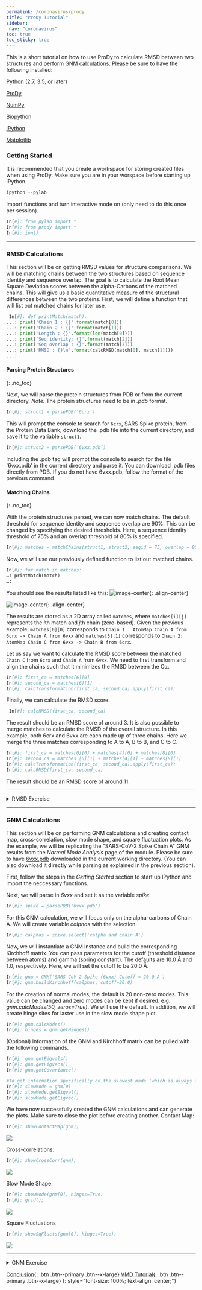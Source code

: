 ```yaml
---
permalink: /coronavirus/prody
title: "ProDy Tutorial"
sidebar: 
 nav: "coronavirus"
toc: true
toc_sticky: true
---
```


This is a short tutorial on how to use ProDy to calculate RMSD between two structures and perform GNM calculations. Please be sure to have the following installed:

<a href="https://www.python.org/downloads/" target="_blank">Python</a> (2.7, 3.5, or later)

<a href="http://prody.csb.pitt.edu/downloads/" target="_blank">ProDy</a>

<a href="https://numpy.org/install/" target="_blank">NumPy</a>

<a href="https://biopython.org/" target="_blank">Biopython</a>

<a href="https://ipython.org/" target="_blank">IPython</a>

<a href="https://matplotlib.org/" target="_blank">Matplotlib</a>

### Getting Started
It is recommended that you create a workspace for storing created files when using ProDy. Make sure you are in your worspace before starting up IPython.
~~~ python
ipython --pylab
~~~~~

Import functions and turn interactive mode on (only need to do this once per session).
~~~ python
In[#]: from pylab import *
In[#]: from prody import *
In[#]: ion()
~~~~~

<hr>

### RMSD Calculations

This section will be on getting RMSD values for structure comparisons. We will be matching chains between the two structures based on sequence identity and sequence overlap. The goal is to calculate the Root Mean Square Deviation scores between the alpha-Carbons of the matched chains. This will give us a basic quantitative measure of the structural differences between the two proteins. First, we will define a function that will list out matched chains for later use.
~~~ python
 In[#]: def printMatch(match):
...: print('Chain 1 : {}'.format(match[0]))
...: print('Chain 2 : {}'.format(match[1]))
...: print('Length : {}'.format(len(match[0])))
...: print('Seq identity: {}'.format(match[2]))
...: print('Seq overlap : {}'.format(match[3]))
...: print('RMSD : {}\n'.format(calcRMSD(match[0], match[1])))
...:
~~~~~

#### Parsing Protein Structures
{: .no_toc}

Next, we will parse the protein structures from PDB or from the current directory. *Note:* The protein structures need to be in *.pdb* format.
~~~ python
In[#]: struct1 = parsePDB(‘6crx’)
~~~~~~~
This will prompt the console to search for `6crx`, SARS Spike protein, from the Protein Data Bank, download the .pdb file into the current directory, and save it to the variable `struct1`.

~~~ python
In[#]: struct2 = parsePDB(‘6vxx.pdb’)
~~~~~
Including the .pdb tag will prompt the console to search for the file '6vxx.pdb' in the current directory and parse it. You can download .pdb files directly from PDB. If you do not have 6vxx.pdb, follow the format of the previous command.

#### Matching Chains
{: .no_toc}

With the protein structures parsed, we can now match chains. The default threshold for sequence identity and sequence overlap are 90%. This can be changed by specifying the desired thresholds. Here, a sequence identity threshold of 75% and an overlap threshold of 80% is specified.
~~~ python
In[#]: matches = matchChains(struct1, struct2, seqid = 75, overlap = 80)
~~~~~
Now, we will use our previously defined function to list out matched chains.
~~~ python
In[#]: for match in matches:
…: printMatch(match)
…:
~~~~~~
You should see the results listed like this:
![image-center](../assets/images/chris_RMSDResult1.png){: .align-center}

![image-center](../assets/images/chris_RMSDResult2.png){: .align-center}

The results are stored as a 2D array called `matches`, where `matches[i][j]` represents the *i*th match and *j*th chain (zero-based). Given the previous example, `matches[0][0]` corresponds to `Chain 1 : AtomMap Chain A from 6crx -> Chain A from 6vxx` and `matches[5][1]` corresponds to `Chain 2: AtomMap Chain C from 6vxx -> Chain B from 6crx`.

Let us say we want to calculate the RMSD score between the matched `Chain C` from `6crx` and `Chain A` from `6vxx`. We need to first transform and align the chains such that it minimizes the RMSD between the C⍺.
~~~ python
In[#]: first_ca = matches[6][0]
In[#]: second_ca = matches[6][1]
In[#]: calcTransformation(first_ca, second_ca).apply(first_ca);
~~~~~
Finally, we can calculate the RMSD score.
~~~ python
 In[#]: calcRMSD(first_ca, second_ca)
~~~~~~
The result should be an RMSD score of around 3.
It is also possible to merge matches to calculate the RMSD of the overall structure. In this example, both 6crx and 6vxx are each made up of three chains. Here we merge the three matches corresponding to A to A, B to B, and C to C.
~~~ python
In[#]: first_ca = matches[0][0] + matches[4][0] + matches[8][0]
In[#]: second_ca = matches [0][1] + matches[4][1] + matches[8][1]
In[#]: calcTransformation(first_ca, second_ca).apply(first_ca);
In[#]: calcRMSD(first_ca, second_ca)
~~~~~~
The result should be an RMSD score of around 11.

<hr>

<details>
 <summary>RMSD Exercise</summary>
 Try to find the RMSD score between all chain matchings in 6vxx and 6crx (i.e. A to A, A to B, A to C, B to A, etc.). Your results should look similar to this:
 
 <img src="../_pages/coronavirus/files/RMSDExercise1.png">
 
</details>

<hr>

### GNM Calculations

This section will be on performing GNM calculations and creating contact map, cross-correlation, slow mode shape, and square fluctuation plots. As the example, we will be replicating the "SARS-CoV-2 Spike Chain A" GNM results from the *Normal Mode Analysis* page of the module. Please be sure to have <a href="http://www.rcsb.org/structure/6VXX" target="_blank">6vxx.pdb</a> downloaded in the current working directory. (You can also download it directly while parsing as explained in the previous section).

First, follow the steps in the *Getting Started* section to start up IPython and import the neccessary functions.

Next, we will parse in *6vxx* and set it as the variable *spike*.
~~~ python
In[#]: spike = parsePDB('6vxx.pdb')
~~~~~

For this GNM calculation, we will focus only on the alpha-carbons of Chain A. We will create variable *calphas* with the selection.
~~~ python
In[#]: calphas = spike.select('calpha and chain A')
~~~~~

Now, we will instantiate a GNM instance and build the corresponding Kirchhoff matrix. You can pass parameters for the cutoff (threshold distance between atoms) and gamma (spring constant). The defaults are 10.0 Å and 1.0, respectively. Here, we will set the cutoff to be 20.0 Å.
~~~ python
In[#]: gnm = GNM('SARS-CoV-2 Spike (6vxx) Cutoff = 20.0 A')                 #This is the title that will appear on top of the plots
In[#]: gnm.buildKirchhoff(calphas, cutoff=20.0)
~~~~

For the creation of normal modes, the default is 20 non-zero modes. This value can be changed and zero modes can be kept if desired. e.g. *gnm.calcModes(50, zeros=True)*. We will use the default. In addition, we will create hinge sites for laster use in the slow mode shape plot.
~~~ python
In[#]: gnm.calcModes()
In[#]: hinges = gnm.getHinges()
~~~~

(Optional) Information of the GNM and Kirchhoff matrix can be pulled with the following commands.
~~~ python
In[#]: gnm.getEigvals()
In[#]: gnm.getEigvecs()
In[#]: gnm.getCovariance()

#To get information specifically on the slowest mode (which is always indexed at 0):
In[#]: slowMode = gnm[0]
In[#]: slowMode.getEigval()
In[#]: slowMode.getEigvec()
~~~~

We have now successfully created the GNM calculations and can generate the plots. Make sure to close the plot before creating another.
Contact Map:
~~~ python
In[#]: showContactMap(gnm);
~~~~
<img src="../_pages/coronavirus/files/GNMTutorial/SARS-CoV-2_ChainA_Contact_20A.png">

Cross-correlations:
~~~ python
In[#]: showCrossCorr(gnm);
~~~~
<img src="../_pages/coronavirus/files/GNMTutorial/SARS-CoV-2_ChainA_CrossCorr_20A.png">

Slow Mode Shape:
~~~ python
In[#]: showMode(gnm[0], hinges=True)
In[#]: grid();
~~~~~
<img src="../_pages/coronavirus/files/GNMTutorial/SARS-CoV-2_ChainA_SlowMode_20A.png">

Square Fluctuations
~~~ python
In[#]: showSqFlucts(gnm[0], hinges=True);
~~~~
<img src="../_pages/coronavirus/files/GNMTutorial/SARS-CoV-2_ChainA_SqFlucts_20A.png">

<hr>

<details>
 <summary>GNM Exercise</summary>
 Try to produce the GNM plots of SARS Spike Chain A. Use the pdb file <a href="https://www.rcsb.org/structure/5XLR" target="_blank">5xlr</a> and 20 Å cutoff. Your results should look similar to this:
 
 <img src="../_pages/coronavirus/files/GNMTutorial/GNMExercise1.png">
 
</details>


[Conclusion](conclusion){: .btn .btn--primary .btn--x-large} [VMD Tutorial](VMDTutorial){: .btn .btn--primary .btn--x-large}
{: style="font-size: 100%; text-align: center;"}
